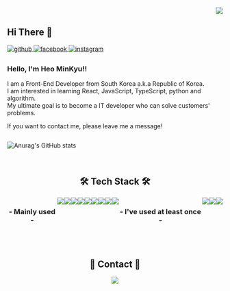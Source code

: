 <div align="right">
<img src="https://komarev.com/ghpvc/?username=jiyeoon&&style=flat-square" align="right" />
</div>  
  
<br/>  

## Hi There 👋

<a href="https://github.com/heo-mk" target="_blank">
<img src=https://img.shields.io/badge/github-%2324292e.svg?&style=for-the-badge&logo=github&logoColor=white alt=github style="margin-bottom: 5px;" />
</a>
<a href="https://www.facebook.com/alkesmse/" target="_blank">
<img src=https://img.shields.io/badge/facebook-%232E87FB.svg?&style=for-the-badge&logo=facebook&logoColor=white alt=facebook style="margin-bottom: 5px;" />
</a>
<a href="https://www.instagram.com/heo_0229/" target="_blank">
<img src=https://img.shields.io/badge/instagram-%23000000.svg?&style=for-the-badge&logo=instagram&logoColor=white&color=dd2a7b alt=instagram style="margin-bottom: 5px;" />
</a>

### Hello, I'm Heo MinKyu!!

I am a Front-End Developer from South Korea a.k.a Republic of Korea. <br/>
I am interested in learning React, JavaScript, TypeScript, python and algorithm. <br/>
My ultimate goal is to become a IT developer who can solve customers' problems.<br/>

If you want to contact me, please leave me a message!


    
<div align="center" style="display:flex">
    
![Anurag's GitHub stats](https://github-readme-stats.vercel.app/api?username=heo-mk&show_icons=true&count_private=true&theme=nightowl&hide=prs,issues)

</div>
<br/>
<h2 align="center"> 🛠 Tech Stack 🛠 </h2>

<div align="center" style="display:flex">
     <h3> - Mainly used - </h3>
<img src="https://img.shields.io/badge/JavaScript-F7DF1E?style=flat-square&logo=JavaScript&logoColor=black"/>
<img src="https://img.shields.io/badge/React-61DAFB?style=flat-square&logo=React&logoColor=black"/>
<img src="https://img.shields.io/badge/Redux-764ABC?style=flat-square&logo=Redux&logoColor=white"/>
         <br/>
<img src="https://img.shields.io/badge/styled-components-DB7093?style=flat-square&logo=styled-components&logoColor=white"/>
         <img src="https://img.shields.io/badge/Sass-CC6699?style=flat-square&logo=Sass&logoColor=white"/>
<img src="https://img.shields.io/badge/CSS3-1572B6?style=flat-square&logo=CSS3&logoColor=white"/>
<img src="https://img.shields.io/badge/HTML5-E34F26?style=flat-square&logo=HTML5&logoColor=white"/>
    <br/>
    <img src="https://img.shields.io/badge/Python-3766AB?style=flat-square&logo=Python&logoColor=white"/>
         <img src="https://img.shields.io/badge/Firebase-FFCA28?style=flat-square&logo=Firebase&logoColor=black"/>         
<br/>
         
<h3> - I've used at least once - </h3>

<img src="https://img.shields.io/badge/MongoDB-47A248?style=flat-square&logo=MongoDB&logoColor=white"/>
<img src="https://img.shields.io/badge/Flask-000000?style=flat-square&logo=Flask&logoColor=white"/>
<img src="https://img.shields.io/badge/jQuery-0769AD?style=flat-square&logo=jQuery&logoColor=white"/>
</div>

<br/>

<br/>

<h2 align="center"> 📲 Contact 📱 </h2>

<p align="center">
<a href="mailto:alkesmse@gmail.com">
    <img 
        src="https://img.shields.io/badge/Gmail-EA4335?style=flat-square&logo=Gmail&logoColor=white"
        style="height : auto; margin-left : 10px; margin-right : 10px;"/>
</a></p>

<br/>

<!---
miniPinetree/miniPinetree is a ✨ special ✨ repository because its `README.md` (this file) appears on your GitHub profile.
You can click the Preview link to take a look at your changes.
--->
